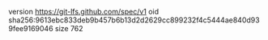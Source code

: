 version https://git-lfs.github.com/spec/v1
oid sha256:9613ebc833deb9b457b6b13d2d2629cc899232f4c5444ae840d939fee9169046
size 762
